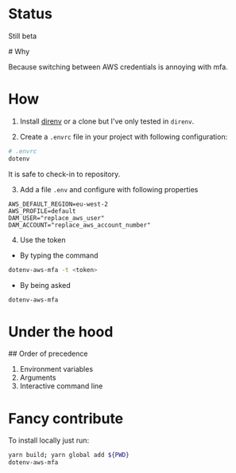 # Status

Still beta

# Why

Because switching between AWS credentials is annoying with mfa.

# How

1. Install [direnv](https://direnv.net/) or a clone but I've only tested in `direnv`.

2. Create a `.envrc` file in your project with following configuration:

```bash
# .envrc
dotenv
```

It is safe to check-in to repository.

3. Add a file `.env` and configure with following properties

```
AWS_DEFAULT_REGION=eu-west-2
AWS_PROFILE=default
DAM_USER="replace_aws_user"
DAM_ACCOUNT="replace_aws_account_number"
```

4. Use the token

- By typing the command

```bash
dotenv-aws-mfa -t <token>
```

- By being asked

```bash
dotenv-aws-mfa
```

# Under the hood

## Order of precedence

1. Environment variables
2. Arguments
3. Interactive command line

# Fancy contribute

To install locally just run:

```bash
yarn build; yarn global add ${PWD}
dotenv-aws-mfa
```
